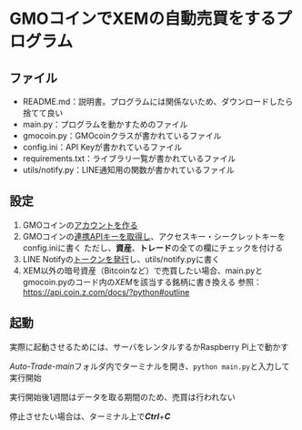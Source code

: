 # GMOコインでXEMの自動売買をするプログラム

## ファイル

-   README.md：説明書。プログラムには関係ないため、ダウンロードしたら捨てて良い
-   main.py：プログラムを動かすためのファイル
-   gmocoin.py：GMOcoinクラスが書かれているファイル
-   config.ini：API Keyが書かれているファイル
-   requirements.txt：ライブラリ一覧が書かれているファイル
-   utils/notify.py：LINE通知用の関数が書かれているファイル

## 設定

1.   GMOコインの[アカウントを作る](https://coin.z.com/jp/corp/guide/flow/)
1.   GMOコインの[連携APIキーを取得し](https://cryptolinc.com/faq_cases/gmocoin_api_setting)、アクセスキー・シークレットキーをconfig.iniに書く
     ただし、**資産**、**トレード**の全ての欄にチェックを付ける
1.   LINE Notifyの[トークンを発行](https://www.smilevision.co.jp/blog/tsukatte01/)し、utils/notify.pyに書く
1.   XEM以外の暗号資産（Bitcoinなど）で売買したい場合、main.pyとgmocoin.pyのコード内の*XEM*を該当する銘柄に書き換える
     参照：https://api.coin.z.com/docs/?python#outline

## 起動

実際に起動させるためには、サーバをレンタルするかRaspberry Pi上で動かす

*Auto-Trade-main*フォルダ内でターミナルを開き、`python main.py`と入力して実行開始

実行開始後1週間はデータを取る期間のため、売買は行われない

停止させたい場合は、ターミナル上で***Ctrl***+***C***
